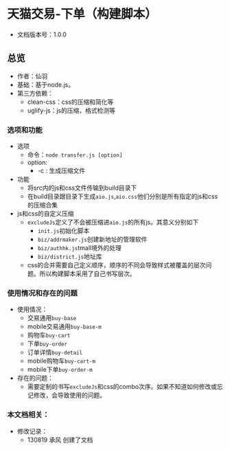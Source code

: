 # 天猫交易-下单（构建脚本）
* 文档版本号：1.0.0

## 总览
* 作者：仙羽
* 基础：基于node.js。
* 第三方依赖：
  * clean-css：css的压缩和简化等
  * uglify-js：js的压缩，格式检测等

### 选项和功能
* 选项
  * 命令：`node transfer.js [option]`
  * option:
    * -c : 生成压缩文件
* 功能
  * 将src内的js和css文件传输到build目录下
  * 在build目录跟目录下生成`aio.js`,`aio.css`他们分别是所有指定的js和css的压缩合集
* js和css的自定义压缩
  * `excludeJs`定义了不会被压缩进`aio.js`的所有js。其意义分别如下
    * `init.js`初始化脚本
    * `biz/addrmaker.js`创建新地址的管理软件
    * `biz/authhk.js`tmall境外的处理
    * `biz/district.js`地址库
  * css的合并需要自己定义顺序，顺序的不同会导致样式被覆盖的层次问题。所以构建脚本采用了自己书写层次。

### 使用情况和存在的问题
  * 使用情况：
    * 交易通用`buy-base`
    * mobile交易通用`buy-base-m`
    * 购物车`buy-cart`
    * 下单`buy-order`
    * 订单详情`buy-detail`
    * mobile购物车`buy-cart-m`
    * mobile下单`buy-order-m`
  * 存在的问题：
    * 需要定制的书写`excludeJs`和css的combo次序。如果不知道如何修改或忘记修改，会导致使用的问题。

### 本文档相关：
* 修改记录：
  * 130819 承风 创建了文档






